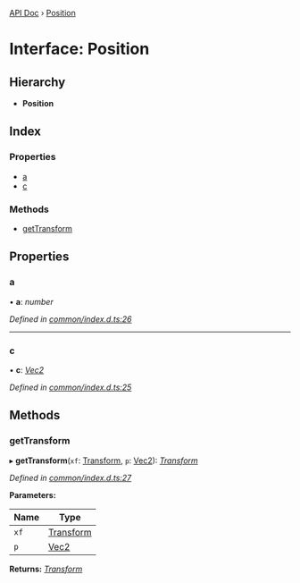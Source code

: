 [API Doc](../README.md) › [Position](position.md)

# Interface: Position

## Hierarchy

* **Position**

## Index

### Properties

* [a](position.md#a)
* [c](position.md#c)

### Methods

* [getTransform](position.md#gettransform)

## Properties

###  a

• **a**: *number*

*Defined in [common/index.d.ts:26](https://github.com/shakiba/planck.js/blob/49dcd19/lib/common/index.d.ts#L26)*

___

###  c

• **c**: *[Vec2](vec2.md)*

*Defined in [common/index.d.ts:25](https://github.com/shakiba/planck.js/blob/49dcd19/lib/common/index.d.ts#L25)*

## Methods

###  getTransform

▸ **getTransform**(`xf`: [Transform](transform.md), `p`: [Vec2](vec2.md)): *[Transform](transform.md)*

*Defined in [common/index.d.ts:27](https://github.com/shakiba/planck.js/blob/49dcd19/lib/common/index.d.ts#L27)*

**Parameters:**

Name | Type |
------ | ------ |
`xf` | [Transform](transform.md) |
`p` | [Vec2](vec2.md) |

**Returns:** *[Transform](transform.md)*
